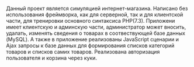 Данный проект является симуляцией интернет-магазина. Написано без использования фреймворка, как для серверной, так и для клиентской части, для тренировки основного синтаксиса PHP(7.3). Приложени имеет клиентскую и админскую части, администратор может вносить, удалать, изменять сведения о товарах в соотвествующей базе данных (MySQL). А также в приложение реализованы JavaScript сценарии и Ajax запросы к базе данных для формирования списков категорий товаров и списков самих товаров. Реализована авторизация пользователя и корзина через куки. 

